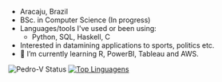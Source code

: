 * Aracaju, Brazil
* BSc. in Computer Science (In progress)
* Languages/tools I've used or been using:
  * Python, SQL, Haskell, C
* Interested in datamining applications to sports, politics etc.
* 🌱 I’m currently learning R, PowerBI, Tableau and AWS.

![Pedro-V Status](https://github-readme-stats.vercel.app/api?username=Pedro-V&show_icons=true)
[![Top Linguagens](https://github-readme-stats.vercel.app/api/top-langs/?username=Pedro-V&layout=compact)](https://github.com/anuraghazra/github-readme-stats)

<!---
Pedro-V/Pedro-V is a ✨ special ✨ repository because its `README.md` (this file) appears on your GitHub profile.
You can click the Preview link to take a look at your changes.
--->

